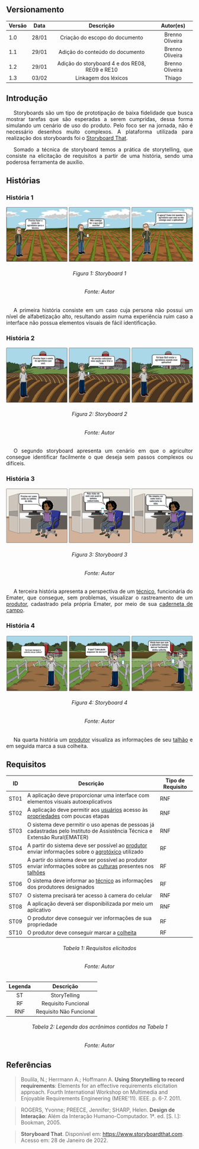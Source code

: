 ## Versionamento

|Versão|Data|Descrição|Autor(es)|
|------|----|---------|---------|
|1.0|28/01|<center>Criação do escopo do documento</center>|<center>Brenno Oliveira</center>|
|1.1|29/01|<center>Adição do conteúdo do documento</center>|<center>Brenno Oliveira</center>|
|1.2|29/01|<center>Adição do storyboard 4 e dos RE08, RE09 e RE10</center>|<center>Brenno Oliveira</center>|
|1.3|03/02|<center>Linkagem dos léxicos</center>|<center>Thiago</center>|

## Introdução
<p style="text-align: justify; text-indent: 20px">Storyboards são um tipo de prototipação de baixa fidelidade que busca mostrar tarefas que são esperadas a serem cumpridas, dessa forma simulando um cenário de uso do produto. Pelo foco ser na jornada, não é necessário desenhos muito complexos. A plataforma utilizada para realização dos storyboards foi o <a href="https://www.storyboardthat.com">Storyboard That</a>.</p>
<p style="text-align: justify; text-indent: 20px">Somado a técnica de storyboard temos a prática de storytelling, que consiste na elicitação de requisitos a partir de uma história, sendo uma poderosa ferramenta de auxílio.</p>

## Histórias
### História 1
<img src="../../../assets/requisitos/elicitacao/storyboard1.png" class="zoom"/>
<h6 align = "center">Figura 1: Storyboard 1</h6>
<h6 align = "center">Fonte: Autor</h6>
<p style="text-align: justify; text-indent: 20px">A primeira história consiste em um caso cuja persona não possui um nível de alfabetização alto, resultando assim numa experiência ruim caso a interface não possua elementos visuais de fácil identificação.</p>

### História 2
<img src="../../../assets/requisitos/elicitacao/storyboard2.png" class="zoom"/>
<h6 align = "center">Figura 2: Storyboard 2</h6>
<h6 align = "center">Fonte: Autor</h6>
<p style="text-align: justify; text-indent: 20px">O segundo storyboard apresenta um cenário em que o agricultor consegue identificar facilmente o que deseja sem passos complexos ou difíceis.</p>

### História 3
<img src="../../../assets/requisitos/elicitacao/storyboard3.png" class="zoom"/>
<h6 align = "center">Figura 3: Storyboard 3</h6>
<h6 align = "center">Fonte: Autor</h6>
<p style="text-align: justify; text-indent: 20px">A terceira história apresenta a perspectiva de um <a href="../../modelagem/lexicos#tecnico">técnico</a>, funcionária do Emater, que consegue, sem problemas, visualizar o rastreamento de um <a href="../../modelagem/lexicos#produtor">produtor</a>, cadastrado pela própria Emater, por meio de sua <a href="../../modelagem/lexicos#cardeneta_de_campo">caderneta de campo</a>.</p>

### História 4
<img src="../../../assets/requisitos/elicitacao/storyboard4.png" class="zoom"/>
<h6 align = "center">Figura 4: Storyboard 4</h6>
<h6 align = "center">Fonte: Autor</h6>
<p style="text-align: justify; text-indent: 20px">Na quarta história um <a href="../../modelagem/lexicos#produtor">produtor</a> visualiza as informações de seu <a href="../../modelagem/lexicos#talhao">talhão</a> e em seguida marca a sua colheita.</p>

## Requisitos
|ID|Descrição|Tipo de Requisito
|--|--|--|
|ST01|A aplicação deve proporcionar uma interface com elementos visuais autoexplicativos|RNF|
|ST02|A aplicação deve permitir aos <a href="../../modelagem/lexicos#usuario">usuários</a> acesso às <a href="../../modelagem/lexicos#propriedade">propriedades</a> com poucas etapas|RNF|
|ST03|O sistema deve permitir o uso apenas de pessoas já cadastradas pelo Instituto de Assistência Técnica e Extensão Rural(EMATER)|RNF|
|ST04|A partir do sistema deve ser possível ao <a href="../../modelagem/lexicos#produtor">produtor</a> enviar informações sobre o <a href="../../modelagem/lexicos#aplicar_agrotoxico">agrotóxico</a> utilizado|RF
|ST05|A partir do sistema deve ser possível ao produtor enviar informações sobre as <a href="../../modelagem/lexicos#cultura">culturas</a> presentes nos <a href="../../modelagem/lexicos#talhao">talhões</a>|RF|
|ST06|O sistema deve informar ao <a href="../../modelagem/lexicos#tecnico">técnico</a> as informações dos produtores designados|RF|
|ST07|O sistema precisará ter acesso à camera do celular|RNF|
|ST08|A aplicação deverá ser disponibilizada por meio um aplicativo|RNF|
|ST09|O produtor deve conseguir ver informações de sua propriedade|RF|
|ST10|O produtor deve conseguir marcar a <a href="../../modelagem/lexicos#colher_plantio">colheita</a>|RF|
<h6 align = "center">Tabela 1: Requisitos elicitados</h6>
<h6 align = "center">Fonte: Autor</h6>

<center>

|Legenda|Descrição|
|:--:|:--:|
|ST|StoryTelling|
|RF|Requisito Funcional|
|RNF|Requisito Não Funcional|
<h6>Tabela 2: Legenda dos acrônimos contidos na Tabela 1</h6>
<h6>Fonte: Autor</h6>

</center>

## Referências
> Boulila, N.; Herrmann A.; Hoffmann A. <b>Using Storytelling to record requirements</b>: Elements for an effective requirements elicitation approach. Fourth International Workshop on Multimedia and Enjoyable Requirements Engineering (MERE'11). IEEE. p. 6-7. 2011.

>ROGERS, Yvonne; PREECE, Jennifer; SHARP, Helen. <b>Design de Interação</b>: Além da Interação Humano-Computador. 1ª. ed. [S. l.]: Bookman, 2005.

><b>Storyboard That</b>. Disponível em: <a href="https://www.storyboardthat.com/pt/" target="_blanck">https://www.storyboardthat.com</a>. Acesso em: 28 de Janeiro de 2022.